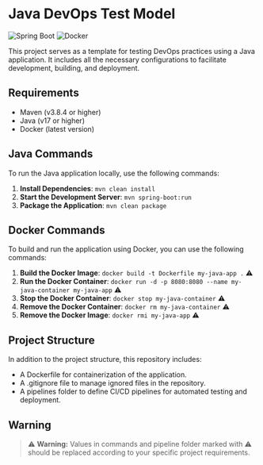 # Java DevOps Test Model
![Spring Boot](https://img.shields.io/badge/Spring_Boot-6DB33F?style=for-the-badge&logo=spring-boot&logoColor=white)
![Docker](https://img.shields.io/badge/Docker-2CA5E0?style=for-the-badge&logo=docker&logoColor=white)

This project serves as a template for testing DevOps practices using a Java application. It includes all the necessary configurations to facilitate development, building, and deployment.

## Requirements

- Maven (v3.8.4 or higher)
- Java (v17 or higher)
- Docker (latest version)

## Java Commands

To run the Java application locally, use the following commands:

1. **Install Dependencies**:
   `mvn clean install`
2. **Start the Development Server**:
    `mvn spring-boot:run`
3. **Package the Application**:
    `mvn clean package`

## Docker Commands

To build and run the application using Docker, you can use the following commands:

1. **Build the Docker Image**:
   `docker build -t Dockerfile my-java-app .` ⚠️
2. **Run the Docker Container**:
    `docker run -d -p 8080:8080 --name my-java-container my-java-app` ⚠️
3. **Stop the Docker Container**:
    `docker stop my-java-container` ⚠️
4. **Remove the Docker Container**:
    `docker rm my-java-container` ⚠️
5. **Remove the Docker Image**:
    `docker rmi my-java-app` ⚠️

## Project Structure

In addition to the project structure, this repository includes:

- A Dockerfile for containerization of the application.
- A .gitignore file to manage ignored files in the repository.
- A pipelines folder to define CI/CD pipelines for automated testing and deployment.

## Warning

> ⚠️ **Warning:** Values ​​in commands and pipeline folder marked with ⚠️ should be replaced according to your specific project requirements.